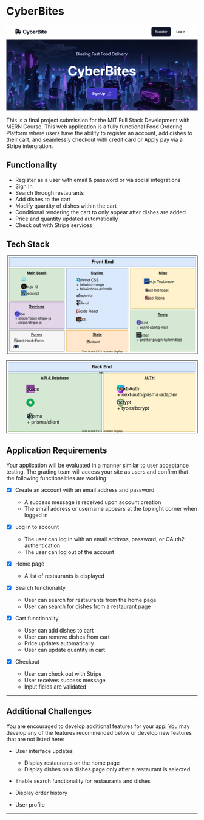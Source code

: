 # CyberBites

![LandingPage](./public/readme/LandingPage.png)

This is a final project submission for the MIT Full Stack Development with MERN Course. This web application is a fully functional Food Ordering Platform where users have the ability to register an account, add dishes to their cart, and seamlessly checkout with credit card or Apply pay via a Stripe intergration. 

## Functionality

- Register as a user with email & password or via social integrations
- Sign In
- Search through restaurants
- Add dishes to the cart
- Modify quantity of dishes within the cart
- Conditional rendering the cart to only appear after dishes are added
- Price and quantity updated automatically
- Check out with Stripe services

## Tech Stack

![Tech-Stack.Frontend.drawio](./public/readme/Tech-Stack.Frontend.drawio.svg)

![TechStack.backend.drawio](./public/readme/TechStack.backend.drawio.svg)

## Application Requirements

Your application will be evaluated in a manner similar to user acceptance testing. The grading team will access your site as users and confirm that the following functionalities are working:

- [x] Create an account with an email address and password

  - A success message is received upon account creation
  - The email address or username appears at the top right corner when logged in

- [x] Log in to account
  - The user can log in with an email address, password, or OAuth2 authentication
  - The user can log out of the account

- [x] Home page
  - A list of restaurants is displayed

- [x] Search functionality
  - User can search for restaurants from the home page
  - User can search for dishes from a restaurant page

- [x] Cart functionality
  - User can add dishes to cart
  - User can remove dishes from cart
  - Price updates automatically
  - User can update quantity in cart

- [x] Checkout
  - User can check out with Stripe
  - User receives success message
  - Input fields are validated


---

## Additional Challenges

You are encouraged to develop additional features for your app. You may develop any of the features recommended below or develop new features that are not listed here:

- User interface updates

    - Display restaurants on the home page
  - Display dishes on a dishes page only after a restaurant is selected
- Enable search functionality for restaurants and dishes
- Display order history
- User profile

---
